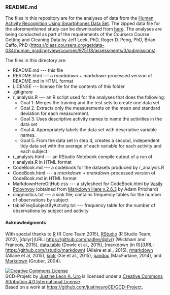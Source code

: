 ### README.md

The files in this repository are for the analyses of data from the [Human Activity Recognition Using Smartphones Data Set](http://archive.ics.uci.edu/ml/datasets/Human+Activity+Recognition+Using+Smartphones).  The zipped data file for the aforementioned study can be downloaded from [here](https://d396qusza40orc.cloudfront.net/getdata%2Fprojectfiles%2FUCI%20HAR%20Dataset.zip).  The analyses are being conducted as part of the requirements of the Coursera Course: Getting and Cleaning Data by Jeff Leek, PhD, Roger D. Peng, PhD, Brian Caffo, PhD (https://class.coursera.org/getdata-034/human_grading/view/courses/975118/assessments/3/submissions).

The files in this directory are:  

* README.md --- this file
* README.html --- a *rmarkdown + markdown*-processed version of README.md in HTML format
* LICENSE --- license file for the contents of this folder
* .gitignore
* r_analysis.R  --- an R script used for the analyses that does the following:
    + Goal 1. Merges the training and the test sets to create one data set.
    + Goal 2. Extracts only the measurements on the mean and standard deviation for each measurement. 
    + Goal 3. Uses descriptive activity names to name the activities in the data set
    + Goal 4. Appropriately labels the data set with descriptive variable names. 
    + Goal 5. From the data set in step 4, creates a second, independent tidy data set with the average of each variable for each activity and each subject.
* r_analysis.html --- an RStudio Notebook compile output of a run of r_analysis.R in HTML format
* CodeBook.md --- a codebook for the datasets produced by r_analysis.R
* CodeBook.html --- a *rmarkdown + markdown*-processed version of CodeBook.md in HTML format 
* MarkdownHereGitHub.css --- a stylesheet for CodeBook.html by [Vasily Polovnyov](mailto:vast@whiteants.net) (obtained from [Markdown Here v.2.6.3](https://github.com/adam-p/markdown-here) by Adam Pritchard) 
* diagnostics.txt --- a sink file; contains frequency tables for the number of observations by subject 
* tableFreqSubjectByActivity.txt --- frequency table for the number of observations by subject and activity

#### Acknowledgments

With special thanks to [R](http://www.R-project.org/) (R Core Team,2015), [RStudio](https://www.rstudio.com/products/rstudio/) (R Studio Team, 2012), [dplyr](URL: https://github.com/hadley/dplyr) (Wickham  and Francois, 2015), [data.table](https://github.com/Rdatatable/data.table/wiki) (Dowle et al., 2015), [markdown (in R)](URL: https://github.com/rstudio/markdown) (Allaire et al., 2015), [rmarkdown](http://rmarkdown.rstudio.com) (Allaire et al, 2015), [knitr](http://yihui.name/knitr/) (Xie et al., 2015), [pandoc](http://johnmacfarlane.net/pandoc) (MacFarlane, 2014), and [Markdown](http://daringfireball.net/projects/markdown/) (Gruber, 2004).

<a rel="license" href="http://creativecommons.org/licenses/by/4.0/"><img alt="Creative Commons License" style="border-width:0" src="https://i.creativecommons.org/l/by/4.0/80x15.png" /></a><br /><span xmlns:dct="http://purl.org/dc/terms/" property="dct:title">GCD-Projetc</span> by <a xmlns:cc="http://creativecommons.org/ns#" href="https://github.com/justineuroCE/GCD-Project" property="cc:attributionName" rel="cc:attributionURL">Justine Leon A. Uro</a> is licensed under a <a rel="license" href="http://creativecommons.org/licenses/by/4.0/">Creative Commons Attribution 4.0 International License</a>.<br />Based on a work at <a xmlns:dct="http://purl.org/dc/terms/" href="https://github.com/justineuroCE/GCD-Project" rel="dct:source">https://github.com/justineuroCE/GCD-Project</a>.